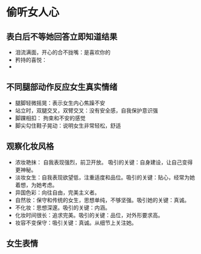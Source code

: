 # 偷听女人心

## 表白后不等她回答立即知道结果

- 泪流满面，开心的合不拢嘴：是喜欢你的
- 矜持的喜悦：
- 





## 不同腿部动作反应女生真实情绪

- 腿脚轻微摇晃：表示女生内心焦躁不安
- 站立时，双腿交叉，双臂交叉：没有安全感，自我保护意识强
- 脚踝相扣： 拘束和不安的感觉
- 脚尖勾住鞋子晃动：说明女生非常轻松，舒适

## 观察化妆风格

- 浓妆艳抹： 自我表现强烈，前卫开放。 吸引的关键：自身建设，让自己变得更神秘。
- 淡妆女生：自我表现欲望低，注重适度和品位。吸引的关键：贴心，经常为她着想，为她考虑。
- 异国色彩：向往自由，完美主义者。
- 自然妆：保守和传统的女生，思想单纯，不够坚强。吸引她的关键：真诚。
- 不化妆：思想深邃。吸引的关键：内涵。
- 化妆时间很长：追求完美。吸引的关键：品位，对外形要求高。
- 妆容不变保守：吸引关键：真诚。从细节上关注她。



## 女生表情





